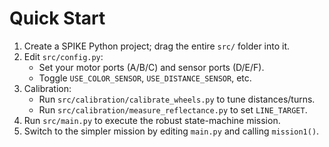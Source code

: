 # Quick Start
1. Create a SPIKE Python project; drag the entire `src/` folder into it.
2. Edit `src/config.py`:
   - Set your motor ports (A/B/C) and sensor ports (D/E/F).
   - Toggle `USE_COLOR_SENSOR`, `USE_DISTANCE_SENSOR`, etc.
3. Calibration:
   - Run `src/calibration/calibrate_wheels.py` to tune distances/turns.
   - Run `src/calibration/measure_reflectance.py` to set `LINE_TARGET`.
4. Run `src/main.py` to execute the robust state-machine mission.
5. Switch to the simpler mission by editing `main.py` and calling `mission1()`.
